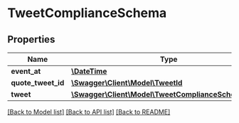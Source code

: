 # TweetComplianceSchema

## Properties
Name | Type | Description | Notes
------------ | ------------- | ------------- | -------------
**event_at** | [**\DateTime**](\DateTime.md) | Event time. | 
**quote_tweet_id** | [**\Swagger\Client\Model\TweetId**](TweetId.md) |  | [optional] 
**tweet** | [**\Swagger\Client\Model\TweetComplianceSchemaTweet**](TweetComplianceSchemaTweet.md) |  | 

[[Back to Model list]](../../README.md#documentation-for-models) [[Back to API list]](../../README.md#documentation-for-api-endpoints) [[Back to README]](../../README.md)

